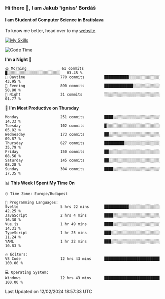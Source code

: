 ### Hi there 👋, I am Jakub 'igniss' Bordáš

#### I am Student of Computer Science in Bratislava
To know me better, head over to my [website](https://bordas.sk).

[![My Skills](https://skillicons.dev/icons?i=js,html,css,figma,svelte,java,kotlin,python,postgresql,typescript,nest,nodejs)](https://bordas.sk)


<!--START_SECTION:waka-->
![Code Time](http://img.shields.io/badge/Code%20Time-1%2C404%20hrs%208%20mins-blue)

**I'm a Night 🦉** 

```text
🌞 Morning                61 commits          █░░░░░░░░░░░░░░░░░░░░░░░░   03.48 % 
🌆 Daytime                770 commits         ███████████░░░░░░░░░░░░░░   43.95 % 
🌃 Evening                890 commits         █████████████░░░░░░░░░░░░   50.80 % 
🌙 Night                  31 commits          ░░░░░░░░░░░░░░░░░░░░░░░░░   01.77 % 
```
📅 **I'm Most Productive on Thursday** 

```text
Monday                   251 commits         ████░░░░░░░░░░░░░░░░░░░░░   14.33 % 
Tuesday                  102 commits         █░░░░░░░░░░░░░░░░░░░░░░░░   05.82 % 
Wednesday                173 commits         ██░░░░░░░░░░░░░░░░░░░░░░░   09.87 % 
Thursday                 627 commits         █████████░░░░░░░░░░░░░░░░   35.79 % 
Friday                   150 commits         ██░░░░░░░░░░░░░░░░░░░░░░░   08.56 % 
Saturday                 145 commits         ██░░░░░░░░░░░░░░░░░░░░░░░   08.28 % 
Sunday                   304 commits         ████░░░░░░░░░░░░░░░░░░░░░   17.35 % 
```


📊 **This Week I Spent My Time On** 

```text
🕑︎ Time Zone: Europe/Budapest

💬 Programming Languages: 
Svelte                   5 hrs 22 mins       ███████████░░░░░░░░░░░░░░   42.25 % 
JavaScript               2 hrs 4 mins        ████░░░░░░░░░░░░░░░░░░░░░   16.30 % 
Vue.js                   1 hr 49 mins        ████░░░░░░░░░░░░░░░░░░░░░   14.31 % 
TypeScript               1 hr 25 mins        ███░░░░░░░░░░░░░░░░░░░░░░   11.24 % 
YAML                     1 hr 22 mins        ███░░░░░░░░░░░░░░░░░░░░░░   10.83 % 

🔥 Editors: 
VS Code                  12 hrs 43 mins      █████████████████████████   100.00 % 

💻 Operating System: 
Windows                  12 hrs 43 mins      █████████████████████████   100.00 % 
```


 Last Updated on 12/02/2024 18:57:33 UTC
<!--END_SECTION:waka-->
